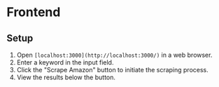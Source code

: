 # Frontend

## Setup

1. Open `[localhost:3000](http://localhost:3000/)` in a web browser.
2. Enter a keyword in the input field.
3. Click the "Scrape Amazon" button to initiate the scraping process.
4. View the results below the button.
